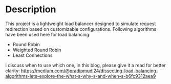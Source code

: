# Description

This project is a lightweight load balancer designed to simulate request redirection based on customizable configurations. Following algorithms have been used here for load balancing:

- Round Robin
- Weighted Round Robin
- Least Connections

I discuss when to use which one, in this blog, please give it a read for better clarity: https://medium.com/@pradipmudi24/dissecting-load-balancing-algorithms-lets-explore-the-what-s-why-s-and-when-s-b6fc9312aea9

